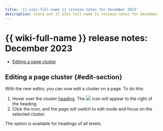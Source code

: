 ```yaml
---
title: '{{ wiki-full-name }} release notes for December 2023'
description: Check out {{ wiki-full-name }} release notes for December 2023.
---
```


# {{ wiki-full-name }} release notes: December 2023

* [Editing a page cluster](#edit-section)

## Editing a page cluster {#edit-section}

With the new editor, you can now edit a cluster on a page. To do this:

1. Hover over the cluster [heading](../wysiwyg/text-format.md#format-wysiwyg). The ![](../../_assets/console-icons/pencil.svg) icon will appear to the right of the heading.
1. Click the icon, and the page will switch to edit mode and focus on the selected cluster.

The option is available for headings of all levels.